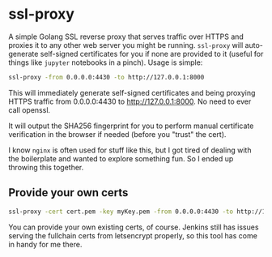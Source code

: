 # ssl-proxy
A simple Golang SSL reverse proxy that serves traffic over HTTPS and proxies it to any other web server you might be running. `ssl-proxy` will auto-generate self-signed certificates for you if none are provided to it (useful for things like `jupyter` notebooks in a pinch). Usage is simple:

```sh
ssl-proxy -from 0.0.0.0:4430 -to http://127.0.0.1:8000
```
This will immediately generate self-signed certificates and being proxying HTTPS traffic from 0.0.0.0:4430 to http://127.0.0.1:8000. No need to ever call openssl.

It will output the SHA256 fingerprint for you to perform manual certificate verification in the browser if needed (before you "trust" the cert).

I know `nginx` is often used for stuff like this, but I got tired of dealing with the boilerplate and wanted to explore something fun. So I ended up throwing this together. 

## Provide your own certs
```sh
ssl-proxy -cert cert.pem -key myKey.pem -from 0.0.0.0:4430 -to http://127.0.0.1:8000
```
You can provide your own existing certs, of course. Jenkins still has issues serving the fullchain certs from letsencrypt properly, so this tool has come in handy for me there. 

